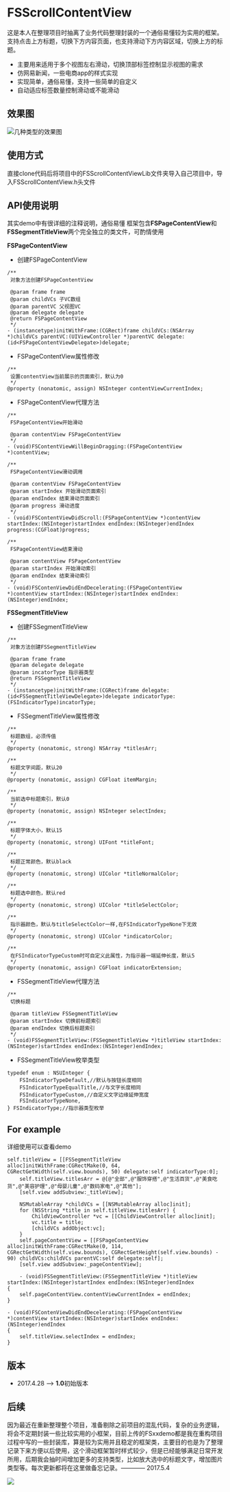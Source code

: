 # FSScrollContentView
这是本人在整理项目时抽离了业务代码整理封装的一个通俗易懂较为实用的框架。
支持点击上方标题，切换下方内容页面，也支持滑动下方内容区域，切换上方的标题。
* 主要用来适用于多个视图左右滑动，切换顶部标签控制显示视图的需求
* 仿网易新闻，一些电商app的样式实现
* 实现简单，通俗易懂，支持一些简单的自定义
* 自动适应标签数量控制滑动或不能滑动
## 效果图
![几种类型的效果图](https://github.com/shunFSKi/ImageResources/blob/master/scrollContentView.gif)
## 使用方式
直接clone代码后将项目中的FSScrollContentViewLib文件夹导入自己项目中，导入FSScrollContentView.h头文件
## API使用说明
其实demo中有很详细的注释说明，通俗易懂
框架包含**FSPageContentView**和**FSSegmentTitleView**两个完全独立的类文件，可酌情使用

**FSPageContentView**

* 创建FSPageContentView
```
/**
 对象方法创建FSPageContentView

 @param frame frame
 @param childVCs 子VC数组
 @param parentVC 父视图VC
 @param delegate delegate
 @return FSPageContentView
 */
- (instancetype)initWithFrame:(CGRect)frame childVCs:(NSArray *)childVCs parentVC:(UIViewController *)parentVC delegate:(id<FSPageContentViewDelegate>)delegate;
```
* FSPageContentView属性修改
```
/**
 设置contentView当前展示的页面索引，默认为0
 */
@property (nonatomic, assign) NSInteger contentViewCurrentIndex;
```
* FSPageContentView代理方法
```
/**
 FSPageContentView开始滑动

 @param contentView FSPageContentView
 */
- (void)FSContentViewWillBeginDragging:(FSPageContentView *)contentView;

/**
 FSPageContentView滑动调用

 @param contentView FSPageContentView
 @param startIndex 开始滑动页面索引
 @param endIndex 结束滑动页面索引
 @param progress 滑动进度
 */
- (void)FSContentViewDidScroll:(FSPageContentView *)contentView startIndex:(NSInteger)startIndex endIndex:(NSInteger)endIndex progress:(CGFloat)progress;

/**
 FSPageContentView结束滑动

 @param contentView FSPageContentView
 @param startIndex 开始滑动索引
 @param endIndex 结束滑动索引
 */
- (void)FSContenViewDidEndDecelerating:(FSPageContentView *)contentView startIndex:(NSInteger)startIndex endIndex:(NSInteger)endIndex;
```
**FSSegmentTitleView**
* 创建FSSegmentTitleView
```
/**
 对象方法创建FSSegmentTitleView

 @param frame frame
 @param delegate delegate
 @param incatorType 指示器类型
 @return FSSegmentTitleView
 */
- (instancetype)initWithFrame:(CGRect)frame delegate:(id<FSSegmentTitleViewDelegate>)delegate indicatorType:(FSIndicatorType)incatorType;
```
* FSSegmentTitleView属性修改
```
/**
 标题数组，必须传值
 */
@property (nonatomic, strong) NSArray *titlesArr;

/**
 标题文字间距，默认20
 */
@property (nonatomic, assign) CGFloat itemMargin;

/**
 当前选中标题索引，默认0
 */
@property (nonatomic, assign) NSInteger selectIndex;

/**
 标题字体大小，默认15
 */
@property (nonatomic, strong) UIFont *titleFont;

/**
 标题正常颜色，默认black
 */
@property (nonatomic, strong) UIColor *titleNormalColor;

/**
 标题选中颜色，默认red
 */
@property (nonatomic, strong) UIColor *titleSelectColor;

/**
 指示器颜色，默认与titleSelectColor一样,在FSIndicatorTypeNone下无效
 */
@property (nonatomic, strong) UIColor *indicatorColor;

/**
 在FSIndicatorTypeCustom时可自定义此属性，为指示器一端延伸长度，默认5
 */
@property (nonatomic, assign) CGFloat indicatorExtension;
```
* FSSegmentTitleView代理方法
```
/**
 切换标题

 @param titleView FSSegmentTitleView
 @param startIndex 切换前标题索引
 @param endIndex 切换后标题索引
 */
- (void)FSSegmentTitleView:(FSSegmentTitleView *)titleView startIndex:(NSInteger)startIndex endIndex:(NSInteger)endIndex;
```
* FSSegmentTitleView枚举类型
```
typedef enum : NSUInteger {
    FSIndicatorTypeDefault,//默认与按钮长度相同
    FSIndicatorTypeEqualTitle,//与文字长度相同
    FSIndicatorTypeCustom,//自定义文字边缘延伸宽度
    FSIndicatorTypeNone,
} FSIndicatorType;//指示器类型枚举
```
## For example

详细使用可以查看demo
```
self.titleView = [[FSSegmentTitleView alloc]initWithFrame:CGRectMake(0, 64, CGRectGetWidth(self.view.bounds), 50) delegate:self indicatorType:0];
    self.titleView.titlesArr = @[@"全部",@"服饰穿搭",@"生活百货",@"美食吃货",@"美容护理",@"母婴儿童",@"数码家电",@"其他"];
    [self.view addSubview:_titleView];
    
    NSMutableArray *childVCs = [[NSMutableArray alloc]init];
    for (NSString *title in self.titleView.titlesArr) {
        ChildViewController *vc = [[ChildViewController alloc]init];
        vc.title = title;
        [childVCs addObject:vc];
    }
    self.pageContentView = [[FSPageContentView alloc]initWithFrame:CGRectMake(0, 114, CGRectGetWidth(self.view.bounds), CGRectGetHeight(self.view.bounds) - 90) childVCs:childVCs parentVC:self delegate:self];
    [self.view addSubview:_pageContentView];
    
    - (void)FSSegmentTitleView:(FSSegmentTitleView *)titleView startIndex:(NSInteger)startIndex endIndex:(NSInteger)endIndex
{
    self.pageContentView.contentViewCurrentIndex = endIndex;
}

- (void)FSContenViewDidEndDecelerating:(FSPageContentView *)contentView startIndex:(NSInteger)startIndex endIndex:(NSInteger)endIndex
{
    self.titleView.selectIndex = endIndex;
}
```
## 版本
* 2017.4.28 ——> **1.0**初始版本
## 后续
因为最近在重新整理整个项目，准备剔除之前项目的混乱代码，复杂的业务逻辑，将会不定期封装一些比较实用的小框架，目前上传的FSxxdemo都是我在重构项目过程中写的一些封装库，算是较为实用并且稳定的框架类，主要目的也是为了整理记录下来方便以后使用，这个滑动框架暂时样式较少，但是已经能够满足日常开发所用，后期我会抽时间增加更多的支持类型，比如放大选中的标题文字，增加图片类型等。每次更新都将在这里做备忘记录。———— 2017.5.4

![](https://github.com/shunFSKi/ImageResources/blob/master/qrcode_for_gh_e49d866d2f7a_258.jpg)
